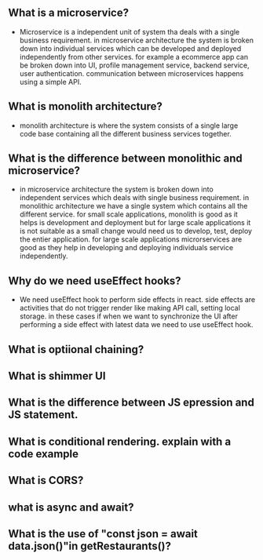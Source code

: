 ## What is a microservice?

- Microservice is a independent unit of system tha deals with a single business requirement. in microservice architecture the system is broken down into individual services which can be developed and deployed independently from other services. for example a ecommerce app can be broken down into UI, profile management service, backend service, user authentication. communication between microservices happens using a simple API.

## What is monolith architecture?

- monolith architecture is where the system consists of a single large code base containing all the different business services together.

## What is the difference between monolithic and microservice?

- in microservice architecture the system is broken down into independent services which deals with single business requirement. in monolithic architecture we have a single system which contains all the different service. for small scale applications, monolith is good as it helps is development and deployment but for large scale applications it is not suitable as a small change would need us to develop, test, deploy the entier application. for large scale applications microrservices are good as they help in developing and deploying individuals service independently.

## Why do we need useEffect hooks?

- We need useEffect hook to perform side effects in react. side effects are activities that do not trigger render like making API call, setting local storage. in these cases if when we want to synchronize the UI after performing a side effect with latest data we need to use useEffect hook.

## What is optiional chaining?

## What is shimmer UI

## What is the difference between JS epression and JS statement.

## What is conditional rendering. explain with a code example

## What is CORS?

## what is async and await?

## What is the use of "const json = await data.json()"in getRestaurants()?
